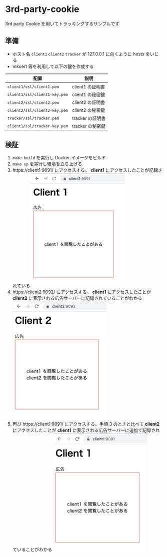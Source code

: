 # 3rd-party-cookie

3rd party Cookie を用いてトラッキングするサンプルです

## 準備

- ホスト名 `client1` `client2` `tracker` が 127.0.0.1 に向くように hosts をいじる
- mkcert 等を利用して以下の鍵を作成する

| 配置                          | 説明             |
| ----------------------------- | ---------------- |
| `client1/ssl/client1.pem`     | client1 の証明書 |
| `client1/ssl/client1-key.pem` | client1 の秘密鍵 |
| `client2/ssl/client2.pem`     | client2 の証明書 |
| `client2/ssl/client2-key.pem` | client2 の秘密鍵 |
| `tracker/ssl/tracker.pem`     | tracker の証明書 |
| `client1/ssl/tracker-key.pem` | tracker の秘密鍵 |

## 検証

1. `make build` を実行し Docker イメージをビルド
2. `make up` を実行し環境を立ち上げる
3. https://client1:9091/ にアクセスする。 **client1** にアクセスしたことが記録されている
   <img src="./docs/1.png" width=300>
4. https://client2:9092/ にアクセスする。 **client1** にアクセスしたことが **client2** に表示される広告サーバーに記録されていることがわかる
   <img src="./docs/2.png" width=300>
5. 再び https://client1:9091/ にアクセスする。手順 3 のときと比べて **client2** にアクセスしたことが **client1** に表示される広告サーバーに追加で記録されていることがわかる
   <img src="./docs/3.png" width=300>
